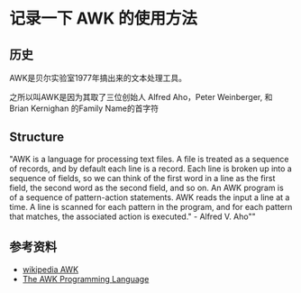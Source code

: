 # 记录一下 AWK 的使用方法


## 历史

AWK是贝尔实验室1977年搞出来的文本处理工具。

之所以叫AWK是因为其取了三位创始人 Alfred Aho，Peter Weinberger, 和 Brian Kernighan 的Family Name的首字符


## Structure


"AWK is a language for processing text files. A file is treated as a sequence of records, and by default each line is a record. Each line is broken up into a sequence of fields, so we can think of the first word in a line as the first field, the second word as the second field, and so on. An AWK program is of a sequence of pattern-action statements. AWK reads the input a line at a time. A line is scanned for each pattern in the program, and for each pattern that matches, the associated action is executed." - Alfred V. Aho""





## 参考资料

* [wikipedia AWK](http://en.wikipedia.org/wiki/AWK)
* [The AWK Programming Language](http://plan9.bell-labs.com/cm/cs/awkbook/)

















